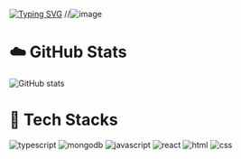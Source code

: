 [![Typing SVG](https://readme-typing-svg.demolab.com?font=Fira+Code&size=28&pause=2000&center=true&vCenter=true&width=520&lines=Найт+Хуесос)](https://git.io/typing-svg)
//![image](https://github.com/NITEOFF/niteoff/blob/main/header%20(2).png?raw=true)

# :cloud: GitHub Stats
![GitHub stats](https://github-readme-stats.vercel.app/api?username=whymind&theme=graywhite&show_icons=true)

# :ghost: Tech Stacks
![typescript](https://img.shields.io/badge/Typescript-white?style=for-the-badge&logo=typescript)
![mongodb](https://img.shields.io/badge/mongodb-white?style=for-the-badge&logo=mongodb)
![javascript](https://img.shields.io/badge/Javascript-white?style=for-the-badge&logo=javascript) 
![react](https://img.shields.io/badge/React-white?style=for-the-badge&logo=react)
![html](https://img.shields.io/badge/Html-white?style=for-the-badge&logo=html)
![css](https://img.shields.io/badge/Css-white?style=for-the-badge&logo=css)
